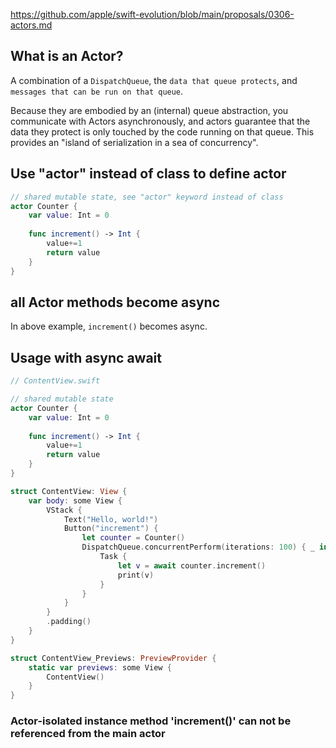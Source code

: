 
https://github.com/apple/swift-evolution/blob/main/proposals/0306-actors.md

## What is an Actor?

A combination of a `DispatchQueue`, the `data that queue protects`, and `messages that can be run on that queue`. 

Because they are embodied by an (internal) queue abstraction, you communicate with Actors asynchronously, and actors guarantee that the data they protect is only touched by the code running on that queue. This provides an "island of serialization in a sea of concurrency".



## Use "actor" instead of class to define actor

```swift
// shared mutable state, see "actor" keyword instead of class
actor Counter {
    var value: Int = 0
    
    func increment() -> Int {
        value+=1
        return value
    }
}
```

## all Actor methods become async

In above example, `increment()` becomes async.

## Usage with async await

```swift
// ContentView.swift

// shared mutable state
actor Counter {
    var value: Int = 0
    
    func increment() -> Int {
        value+=1
        return value
    }
}

struct ContentView: View {
    var body: some View {
        VStack {
            Text("Hello, world!")             
            Button("increment") {
                let counter = Counter()
                DispatchQueue.concurrentPerform(iterations: 100) { _ in
                    Task {
                        let v = await counter.increment()
                        print(v)
                    }
                }
            }
        }
        .padding()
    }
}

struct ContentView_Previews: PreviewProvider {
    static var previews: some View {
        ContentView()
    }
}
```

### Actor-isolated instance method 'increment()' can not be referenced from the main actor